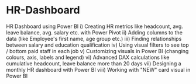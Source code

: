 # HR-Dashboard
HR Dashboard using Power BI
i) Creating HR metrics like headcount, avg. leave balance, avg. salary etc. with Power Pivot
ii) Adding columns to the data (like Employee's first name, age group etc.)
iii) Finding relationships between salary and education qualification
iv) Using visual filters to see top / bottom paid staff in each job
v) Customizing visuals in Power BI (changing colours, axis, labels and legend)
vi) Advanced DAX calculations like cumulative headcount, leave balance more than 20 days 
vii) Designing a monthly HR dashboard with Power BI
viii) Working with "NEW" card visual in Power BI
